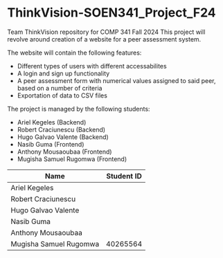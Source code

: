 # ThinkVision-SOEN341_Project_F24
Team ThinkVision repository for COMP 341 Fall 2024
This project will revolve around creation of a website for a peer assessment system.

The website will contain the following features:
- Different types of users with different accessabilites
- A login and sign up functionality
- A peer assessment form with numerical values assigned to said peer, based on a number of criteria
- Exportation of data to CSV files

The project is managed by the following students:
- Ariel Kegeles (Backend)
- Robert Craciunescu (Backend)
- Hugo Galvao Valente (Backend)
- Nasib Guma (Frontend)
- Anthony Mousaoubaa (Frontend)
- Mugisha Samuel Rugomwa (Frontend)



|             Name           |     Student ID   | 
|----------------------------|------------------|
|       Ariel Kegeles        |                  |
|     Robert Craciunescu     |                  |
|     Hugo Galvao Valente    |                  |
|        Nasib Guma          |                  |
|     Anthony Mousaoubaa     |                  |
|   Mugisha Samuel Rugomwa   |      40265564    |

